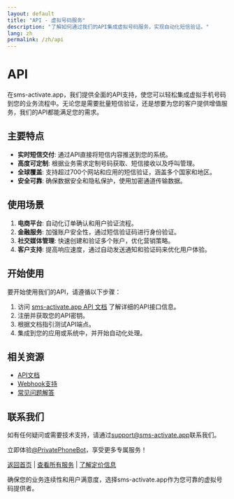 ```yaml
---
layout: default
title: "API - 虚拟号码服务"
description: "了解如何通过我们的API集成虚拟号码服务，实现自动化短信验证。"
lang: zh
permalink: /zh/api
---
```


# API

在sms-activate.app，我们提供全面的API支持，使您可以轻松集成虚拟手机号码到您的业务流程中。无论您是需要批量短信验证，还是想要为您的客户提供增值服务，我们的API都能满足您的需求。

## 主要特点

- **实时短信交付**: 通过API直接将短信内容推送到您的系统。
- **高度可定制**: 根据业务需求定制号码获取、短信接收以及呼叫管理。
- **全球覆盖**: 支持超过700个网站和应用的短信验证，涵盖多个国家和地区。
- **安全可靠**: 确保数据安全和隐私保护，使用加密通道传输数据。

## 使用场景

1. **电商平台**: 自动化订单确认和用户验证流程。
2. **金融服务**: 加强账户安全性，通过短信验证码进行身份验证。
3. **社交媒体管理**: 快速创建和验证多个账户，优化营销策略。
4. **客户支持**: 提高响应速度，通过自动发送通知和验证码来优化用户体验。

## 开始使用

要开始使用我们的API，请遵循以下步骤：

1. 访问 [sms-activate.app API 文档](https://sms-activate.app/api-documentation) 了解详细的API接口信息。
2. 注册并获取您的API密钥。
3. 根据文档指引测试API端点。
4. 集成到您的应用或系统中，并开始自动化处理。

## 相关资源

- [API文档](https://sms-activate.app/api-documentation)
- [Webhook支持](/zh/webhook)
- [常见问题解答](/zh/faq)

## 联系我们

如有任何疑问或需要技术支持，请通过[support@sms-activate.app](mailto:support@sms-activate.app)联系我们。

立即体验[@PrivatePhoneBot](https://t.me/PrivatePhoneBot)，享受更多专属服务！

[返回首页](/zh/) | [查看所有服务](/zh/services) | [了解定价信息](/zh/pricing)

确保您的业务连续性和用户满意度，选择sms-activate.app作为您可靠的虚拟号码提供者。
